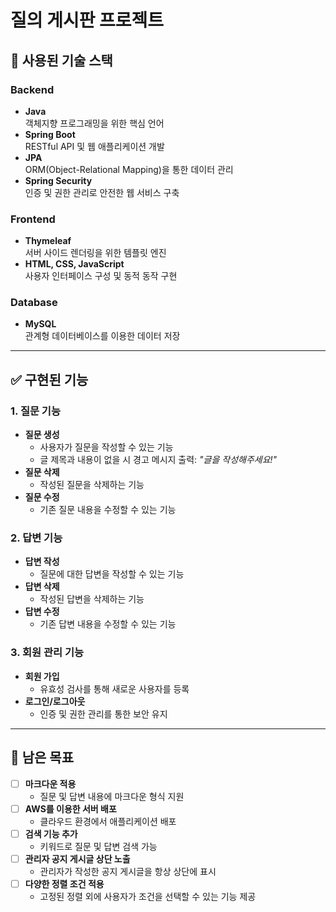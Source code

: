 # **질의 게시판 프로젝트**

## **📌 사용된 기술 스택**
### **Backend**
- **Java**  
  객체지향 프로그래밍을 위한 핵심 언어
- **Spring Boot**  
  RESTful API 및 웹 애플리케이션 개발
- **JPA**  
  ORM(Object-Relational Mapping)을 통한 데이터 관리
- **Spring Security**  
  인증 및 권한 관리로 안전한 웹 서비스 구축

### **Frontend**
- **Thymeleaf**  
  서버 사이드 렌더링을 위한 템플릿 엔진
- **HTML, CSS, JavaScript**  
  사용자 인터페이스 구성 및 동적 동작 구현

### **Database**
- **MySQL**  
  관계형 데이터베이스를 이용한 데이터 저장

---

## **✅ 구현된 기능**
### **1. 질문 기능**
- **질문 생성**
    - 사용자가 질문을 작성할 수 있는 기능
    - 글 제목과 내용이 없을 시 경고 메시지 출력: *"글을 작성해주세요!"*
- **질문 삭제**
    - 작성된 질문을 삭제하는 기능
- **질문 수정**
    - 기존 질문 내용을 수정할 수 있는 기능

### **2. 답변 기능**
- **답변 작성**
    - 질문에 대한 답변을 작성할 수 있는 기능
- **답변 삭제**
    - 작성된 답변을 삭제하는 기능
- **답변 수정**
    - 기존 답변 내용을 수정할 수 있는 기능

### **3. 회원 관리 기능**
- **회원 가입**
    - 유효성 검사를 통해 새로운 사용자를 등록
- **로그인/로그아웃**
    - 인증 및 권한 관리를 통한 보안 유지

---

## **🚀 남은 목표**
- [ ] **마크다운 적용**
    - 질문 및 답변 내용에 마크다운 형식 지원
- [ ] **AWS를 이용한 서버 배포**
    - 클라우드 환경에서 애플리케이션 배포
- [ ] **검색 기능 추가**
    - 키워드로 질문 및 답변 검색 가능
- [ ] **관리자 공지 게시글 상단 노출**
    - 관리자가 작성한 공지 게시글을 항상 상단에 표시
- [ ] **다양한 정렬 조건 적용**
    - 고정된 정렬 외에 사용자가 조건을 선택할 수 있는 기능 제공  
